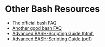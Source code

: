 # Other Bash Resources

* [The official bash FAQ](http://tiswww.case.edu/php/chet/bash/FAQ)
* [Another good bash FAQ](http://mywiki.wooledge.org/BashFAQ)
* [Advanced BASH-Scripting Guide (html)](http://www.tldp.org/LDP/abs/html)
* [Advanced BASH-Scripting Guide (pdf)](http://www.tldp.org/LDP/abs/abs-guide.pdf)
